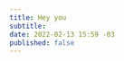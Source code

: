 ```yaml
---
title: Hey you 
subtitle:
date: 2022-02-13 15:59 -03
published: false
---
```


[comment]: <> (content)

